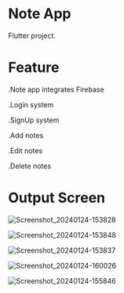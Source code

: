 # Note App 

 Flutter project.

# Feature

.Note app integrates Firebase

.Login system

.SignUp system

.Add notes

.Edit notes

.Delete notes

# Output Screen

![Screenshot_20240124-153828](https://github.com/atifrehman442/NoteAppFlutter/assets/78613062/039c0669-da30-4556-a14c-5e87102a6254)

![Screenshot_20240124-153848](https://github.com/atifrehman442/NoteAppFlutter/assets/78613062/cfbcd537-3ddd-4c2f-8fe5-60c6392aa913)

![Screenshot_20240124-153837](https://github.com/atifrehman442/NoteAppFlutter/assets/78613062/f1d9e7fc-b28a-4a76-8ccb-0979e5cf1caf)

![Screenshot_20240124-160026](https://github.com/atifrehman442/NoteAppFlutter/assets/78613062/f0987c42-3eb0-4a81-ae1d-05bbc047d40a)

![Screenshot_20240124-155846](https://github.com/atifrehman442/NoteAppFlutter/assets/78613062/3eada21c-89c6-4ae0-a1a1-7cdc737a7458)




